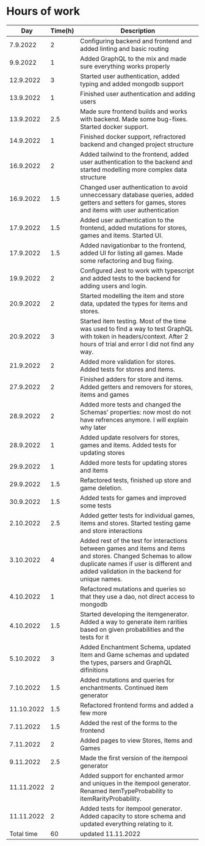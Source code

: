 # Hours of work

**Day**	| **Time(h)**	|	**Description**
----------|-------------|-----------
7.9.2022 | 2 | Configuring backend and frontend and added linting and basic routing
9.9.2022 | 1 | Added GraphQL to the mix and made sure everything works properly
12.9.2022 | 3 | Started user authentication, added typing and added mongodb support
13.9.2022 | 1 | Finished user authentication and adding users
13.9.2022 | 2.5 | Made sure frontend builds and works with backend. Made some bug-fixes. Started docker support.
14.9.2022 | 1 | Finished docker support, refractored backend and changed project structure
16.9.2022 | 2 | Added tailwind to the frontend, added user authentication to the backend and started modelling more complex data structure
16.9.2022 | 1.5 | Changed user authentication to avoid unneccessary database queries, added getters and setters for games, stores and items with user authentication
17.9.2022 | 1.5 | Added user authentication to the frontend, added mutations for stores, games and items. Started UI.
17.9.2022 | 1.5 | Added navigationbar to the frontend, added UI for listing all games. Made some refactoring and bug fixing.
19.9.2022 | 2 | Configured Jest to work with typescript and added tests to the backend for adding users and login.
20.9.2022 | 2 | Started modelling the item and store data, updated the types for items and stores. 
20.9.2022 | 3 | Started item testing. Most of the time was used to find a way to test GraphQL with token in headers/context. After 2 hours of trial and error I did not find any way. 
21.9.2022 | 2 | Added more validation for stores. Added tests for stores and items.
27.9.2022 | 2 | Finished adders for store and items. Added getters and removers for stores, items and games
28.9.2022 | 2 | Added more tests and changed the Schemas' properties: now most do not have refrences anymore. I will explain why later
28.9.2022 | 1 | Added update resolvers for stores, games and items. Added tests for updating stores
29.9.2022 | 1 | Added more tests for updating stores and items
29.9.2022 | 1.5 | Refactored tests, finished up store and game deletion.
30.9.2022 | 1.5 | Added tests for games and improved some tests
2.10.2022 | 2.5 | Added getter tests for individual games, items and stores. Started testing game and store interactions
3.10.2022 | 4 | Added rest of the test for interactions between games and items and items and stores. Changed Schemas to allow duplicate names if user is different and added validation in the backend for unique names.
4.10.2022 | 1 | Refactored mutations and queries so that they use a dao, not direct access to mongodb
4.10.2022 | 1.5 | Started developing the itemgenerator. Added a way to generate item rarities based on given probabilities and the tests for it
5.10.2022 | 3 | Added Enchantment Schema, updated Item and Game schemas and updated the types, parsers and GraphQL difinitions
7.10.2022 | 1.5 | Added mutations and queries for enchantments. Continued item generator
11.10.2022 | 1.5 | Refactored frontend forms and added a few more
7.11.2022 | 1.5 | Added the rest of the forms to the frontend
7.11.2022 | 2 | Added pages to view Stores, Items and Games
9.11.2022 | 2.5 | Made the first version of the itempool generator
11.11.2022 | 2 | Added support for enchanted armor and uniques in the itempool generator. Renamed itemTypeProbability to itemRarityProbability.
11.11.2022 | 2 | Added tests for itempool generator. Added capacity to store schema and updated everything relating to it.
Total time | 60 | updated 11.11.2022
